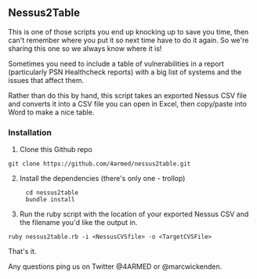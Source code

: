 ## Nessus2Table

This is one of those scripts you end up knocking up to save you time, then can't remember where you put it so next time have to do it again. So we're sharing this one so we always know where it is!

Sometimes you need to include a table of vulnerabilities in a report (particularly PSN Healthcheck reports) with a big list of systems and the issues that affect them.

Rather than do this by hand, this script takes an exported Nessus CSV file and converts it into a CSV file you can open in Excel, then copy/paste into Word to make a nice table.

### Installation

1. Clone this Github repo

```ShellSession
git clone https://github.com/4armed/nessus2table.git
```

2. Install the dependencies (there's only one - trollop)

```ShellSession
     cd nessus2table
     bundle install
 ```

3. Run the ruby script with the location of your exported Nessus CSV and the filename you'd like the output in.

```ShellSession
ruby nessus2table.rb -i <NessusCVSfile> -o <TargetCVSFile>
```


That's it.

Any questions ping us on Twitter @4ARMED or @marcwickenden.
